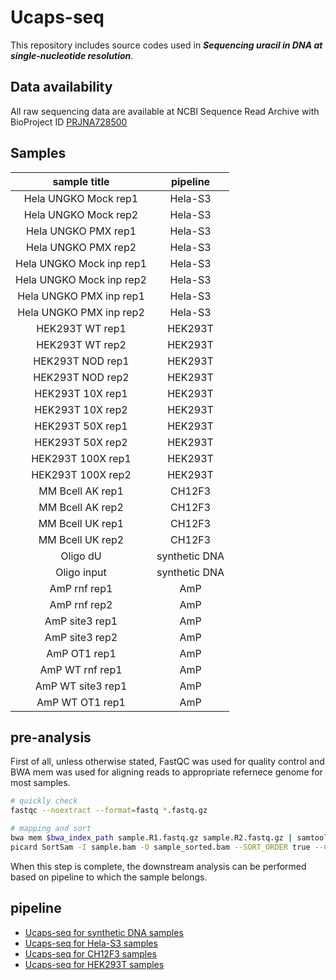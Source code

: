 # Ucaps-seq
This repository includes source codes used in ***Sequencing uracil in DNA at single-nucleotide resolution***.

## Data availability
All raw sequencing data are available at NCBI Sequence Read Archive with BioProject ID [PRJNA728500](https://www.ncbi.nlm.nih.gov/bioproject/?term=PRJNA728500)

## Samples

| sample title | pipeline |
| :---: | :---: |
| Hela UNGKO Mock rep1 | Hela-S3 |
| Hela UNGKO Mock rep2 | Hela-S3 |
| Hela UNGKO PMX rep1 | Hela-S3 |
| Hela UNGKO PMX rep2 | Hela-S3 |
| Hela UNGKO Mock inp rep1 | Hela-S3 |
| Hela UNGKO Mock inp rep2 | Hela-S3 |
| Hela UNGKO PMX inp rep1 | Hela-S3 |
| Hela UNGKO PMX inp rep2 | Hela-S3 |
| HEK293T WT rep1 | HEK293T |
| HEK293T WT rep2 | HEK293T |
| HEK293T NOD rep1 | HEK293T |
| HEK293T NOD rep2 | HEK293T |
| HEK293T 10X rep1 | HEK293T |
| HEK293T 10X rep2 | HEK293T |
| HEK293T 50X rep1 | HEK293T |
| HEK293T 50X rep2 | HEK293T |
| HEK293T 100X rep1 | HEK293T |
| HEK293T 100X rep2 | HEK293T |
| MM Bcell AK rep1 | CH12F3 |
| MM Bcell AK rep2 | CH12F3 |
| MM Bcell UK rep1 | CH12F3 |
| MM Bcell UK rep2 | CH12F3 |
| Oligo dU | synthetic DNA |
| Oligo input | synthetic DNA |
| AmP rnf rep1 | AmP |
| AmP rnf rep2 | AmP |
| AmP site3 rep1 | AmP |
| AmP site3 rep2 | AmP |
| AmP OT1 rep1 | AmP |
| AmP WT rnf rep1 | AmP |
| AmP WT site3 rep1 | AmP |
| AmP WT OT1 rep1 | AmP |


## pre-analysis
First of all, unless otherwise stated, FastQC was used for quality control and BWA mem was used for aligning reads to appropriate refernece genome for most samples.
```bash
# quickly check
fastqc --noextract --format=fastq *.fastq.gz

# mapping and sort
bwa mem $bwa_index_path sample.R1.fastq.gz sample.R2.fastq.gz | samtools view -Sb - > sample.bam
picard SortSam -I sample.bam -O sample_sorted.bam --SORT_ORDER true --CREATE_INDEX true 
```
When this step is complete, the downstream analysis can be performed based on pipeline to which the sample belongs.


## pipeline
- [Ucaps-seq for synthetic DNA samples](https://github.com/Jyyin333/Ucaps-seq/blob/main/sDNA.md)
- [Ucaps-seq for Hela-S3 samples](https://github.com/Jyyin333/Ucaps-seq/blob/main/Hela-S3.md)
- [Ucaps-seq for CH12F3 samples](https://github.com/Jyyin333/Ucaps-seq/blob/main/CH12F3.md)
- [Ucaps-seq for HEK293T samples](https://github.com/Jyyin333/Ucaps-seq/blob/main/HEK293T.md)
